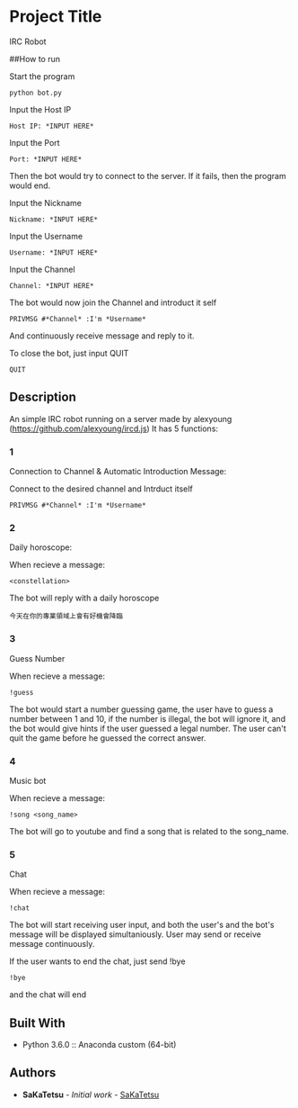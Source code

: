 # Project Title

IRC Robot

##How to run

Start the program
```
python bot.py
```

Input the Host IP
```
Host IP: *INPUT HERE*
```

Input the Port
```
Port: *INPUT HERE*
```

Then the bot would try to connect to the server.
If it fails, then the program would end.

Input the Nickname
```
Nickname: *INPUT HERE*
```

Input the Username
```
Username: *INPUT HERE*
```

Input the Channel
```
Channel: *INPUT HERE*
```

The bot would now join the Channel and introduct it self

```
PRIVMSG #*Channel* :I'm *Username*
```

And continuously receive message and reply to it.

To close the bot, just input QUIT
```
QUIT
```

## Description

An simple IRC robot running on a server made by alexyoung (https://github.com/alexyoung/ircd.js)
It has 5 functions:

### 1

Connection to Channel & Automatic Introduction Message:

Connect to the desired channel and Intrduct itself
```
PRIVMSG #*Channel* :I'm *Username*
```

### 2

Daily horoscope:

When recieve a message:
```
<constellation>
```

The bot will reply with a daily horoscope
```
今天在你的專業領域上會有好機會降臨
```

### 3

Guess Number

When recieve a message:
```
!guess
```

The bot would start a number guessing game, 
the user have to guess a number between 1 and 10, 
if the number is illegal, the bot will ignore it,
and the bot would give hints if the user guessed a legal number.
The user can't quit the game before he guessed the correct answer.

### 4

Music bot

When recieve a message:
```
!song <song_name>
```

The bot will go to youtube and find a song that is related to the song_name.

### 5

Chat

When recieve a message:
```
!chat
```

The bot will start receiving user input,
and both the user's and the bot's message will be displayed simultaniously.
User may send or receive message continuously.

If the user wants to end the chat, 
just send !bye
```
!bye
```

and the chat will end

## Built With

* Python 3.6.0 :: Anaconda custom (64-bit)

## Authors

* **SaKaTetsu** - *Initial work* - [SaKaTetsu](https://github.com/SaKaTetsu)
